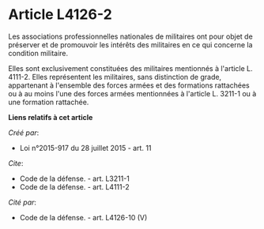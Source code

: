 # Article L4126-2

Les associations professionnelles nationales de militaires ont pour objet de préserver et de promouvoir les intérêts des
militaires en ce qui concerne la condition militaire. 

Elles sont exclusivement constituées des militaires mentionnés à l'article L. 4111-2. Elles représentent les militaires, sans
distinction de grade, appartenant à l'ensemble des forces armées et des formations rattachées ou à au moins l'une des forces
armées mentionnées à l'article L. 3211-1 ou à une formation rattachée.

**Liens relatifs à cet article**

_Créé par_:

  - Loi n°2015-917 du 28 juillet 2015 - art. 11

_Cite_:

  - Code de la défense. - art. L3211-1
  - Code de la défense. - art. L4111-2

_Cité par_:

  - Code de la défense. - art. L4126-10 (V)
